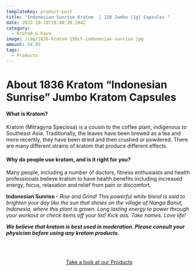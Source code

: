 ```yaml
---
templateKey: product-post
title: "Indonesian Sunrise Kratom  | 150 Jumbo (1g) Capsules "
date: 2022-10-10T19:40:20.294Z
category:
  - Kratom & Kava
image: /img/1836-kratom-150ct-indonesian-sunrise.jpg
amount: 54.95
tags:
  - Products
---
```

# **About 1836 Kratom “Indonesian Sunrise” Jumbo Kratom Capsules**

#### **What is Kratom?**

Kratom (Mitragyna Speciosa) is a cousin to the coffee plant, indigenous to Southeast Asia. Traditionally, the leaves have been brewed as a tea and more recently, they have been dried and then crushed or powdered. There are many different strains of kratom that produce different effects.

#### **Why do people use kratom, and is it right for you?**

Many people, including a number of doctors, fitness enthusiasts and health professionals believe kratom to have health benefits including increased energy, focus, relaxation and relief from pain or discomfort.

**Indonesian Sunrise -** *Rise and Grind! This powerful white blend is said to brighten your day like the sun that shines on the village of Nanga Banut, Indonesia, where this plant is grown. Long lasting energy to power through your workout or check items off your list! Kick ass. Take names. Love life!*

***We believe that kratom is best used in moderation. Please consult your physician before using any kratom products.***

<br><br>

<Center><a class="link-view-more-products" target="_blank" href="https://capitalamericanshaman.com/products">Take a look at our Products</a></Center>